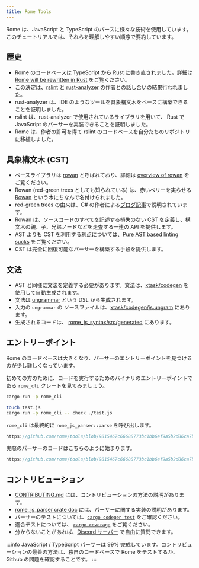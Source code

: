 ```yaml
---
title: Rome Tools
---
```


Rome は、JavaScript と TypeScript のパースに様々な技術を使用しています。このチュートリアルでは、それらを理解しやすい順序で要約しています。

<!--truncate-->

## 歴史

- Rome のコードベースは TypeScript から Rust に書き直されました。詳細は [Rome will be rewritten in Rust](https://rome.tools/blog/2021/09/21/rome-will-be-rewritten-in-rust) をご覧ください。
- この決定は、[rslint](https://github.com/rslint/rslint) と [rust-analyzer](https://github.com/rust-lang/rust-analyzer) の作者との話し合いの結果行われました。
- rust-analyzer は、IDE のようなツールを具象構文木をベースに構築できることを証明しました。
- rslint は、rust-analyzer で使用されているライブラリを用いて、 Rust で JavaScript のパーサーを実装できることを証明しました。
- Rome は、作者の許可を得て rslint のコードベースを自分たちのリポジトリに移植しました。

## 具象構文木 (CST)

- ベースライブラリは [rowan](https://github.com/rust-analyzer/rowan) と呼ばれており、詳細は [overview of rowan](https://github.com/rust-lang/rust-analyzer/blob/master/docs/dev/syntax.md) をご覧ください。
- Rowan (red-green trees としても知られている) は、赤いベリーを実らせる [Rowan](https://en.wikipedia.org/wiki/Rowan) という木にちなんで名付けられました。
- red-green trees の由来は、C# の作者による[ブログ記事](https://ericlippert.com/2012/06/08/red-green-trees/)で説明されています。
- Rowan は、ソースコードのすべてを記述する損失のない CST を定義し、構文木の親、子、兄弟ノードなどを走査する一連の API を提供します。
- AST よりも CST を利用する利点については、[Pure AST based linting sucks](https://rdambrosio016.github.io/rust/2020/09/18/pure-ast-based-linting-sucks.html) をご覧ください。
- CST は完全に回復可能なパーサーを構築する手段を提供します。

## 文法

- AST と同様に文法を定義する必要があります。文法は、[xtask/codegen](https://github.com/rome/tools/tree/main/xtask/codegen) を使用して自動生成されます。
- 文法は [ungrammar](https://github.com/rust-analyzer/ungrammar) という DSL から生成されます。
- 入力の `ungrammar` の ソースファイルは、[xtask/codegen/js.ungram](https://github.com/rome/tools/blob/main/xtask/codegen/js.ungram) にあります。
- 生成されるコードは、 [rome_js_syntax/src/generated](https://github.com/rome/tools/tree/main/crates/rome_js_syntax/src/generated) にあります。

## エントリーポイント

Rome のコードベースは大きくなり、パーサーのエントリーポイントを見つけるのが少し難しくなっています。

初めての方のために、コードを実行するためのバイナリのエントリーポイントである `rome_cli` クレートを見てみましょう。

```bash
cargo run -p rome_cli

touch test.js
cargo run -p rome_cli -- check ./test.js
```

`rome_cli` は最終的に `rome_js_parser::parse` を呼び出します。

```rust reference
https://github.com/rome/tools/blob/9815467c66688773bc1bb6ef9a5b2d86ca7b3682/crates/rome_js_parser/src/parse.rs#L178-L187
```

実際のパーサーのコードはこちらのように始まります。

```rust reference
https://github.com/rome/tools/blob/9815467c66688773bc1bb6ef9a5b2d86ca7b3682/crates/rome_js_parser/src/syntax/program.rs#L14-L17
```

## コントリビューション

- [CONTRIBUTING.md](https://github.com/rome/tools/blob/main/CONTRIBUTING.md) には、コントリビューションの方法の説明があります。
- [rome_js_parser crate doc](https://rome.github.io/tools/rome_js_parser/index.html) には、パーサーに関する実装の説明があります。
- パーサーのテストについては、[`cargo codegen test`](https://github.com/rome/tools/tree/main/xtask/codegen#cargo-codegen-test) をご確認ください。
- 適合テストについては、 [`cargo coverage`](https://github.com/rome/tools/tree/main/xtask/coverage) をご覧ください。
- 分からないことがあれば、[Discord サーバー](https://discord.com/invite/rome) で自由に質問できます。

:::info
JavaScript / TypeScript パーサーは 99% 完成しています。コントリビューションの最善の方法は、独自のコードベースで Rome をテストするか、Github の問題を確認することです。
:::
